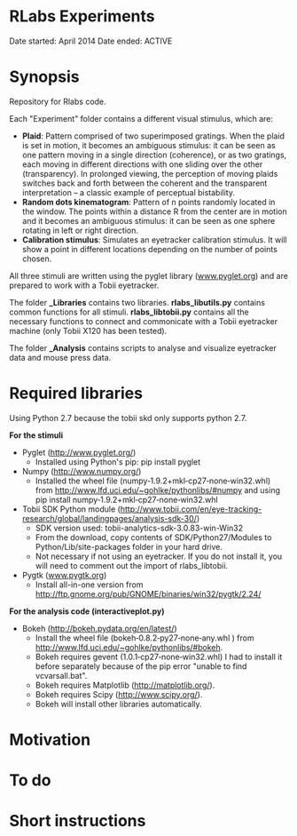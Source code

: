 ﻿# RLabs Experiments 
Date started: April 2014
Date ended: ACTIVE

# Synopsis

Repository for Rlabs code.

Each "Experiment" folder contains a different visual stimulus, which are:
- **Plaid**: Pattern comprised of two superimposed gratings. When the plaid is set in motion, it becomes an ambiguous stimulus: it can be seen as one pattern moving in a single direction (coherence), or as two gratings, each moving in different directions with one sliding over the other (transparency). In prolonged viewing, the perception of moving plaids switches back and forth between the coherent and the transparent interpretation – a classic example of perceptual bistability.
- **Random dots kinematogram**: Pattern of n points randomly located in the window. The points within a distance R from the center are in motion and it becomes an ambiguous stimulus: it can be seen as one sphere rotating in left or right direction.
- **Calibration stimulus**: Simulates an eyetracker calibration stimulus. It will show a point in different locations depending on the number of points chosen.

All three stimuli are written using the pyglet library (www.pyglet.org) and are prepared to work with a Tobii eyetracker.

The folder **_Libraries** contains two libraries. **rlabs_libutils.py** contains common functions for all stimuli. **rlabs_libtobii.py** contains all the necessary functions to connect and commonicate with a Tobii eyetracker machine  (only Tobii X120 has been tested).

The folder **_Analysis** contains scripts to analyse and visualize eyetracker data and mouse press data.

# Required libraries
Using Python 2.7 because the tobii skd only supports python 2.7.


**For the stimuli** 
- Pyglet (http://www.pyglet.org/)
	- Installed using Python's pip: pip install pyglet
- Numpy (http://www.numpy.org/)
	- Installed the wheel file (numpy‑1.9.2+mkl‑cp27‑none‑win32.whl) from http://www.lfd.uci.edu/~gohlke/pythonlibs/#numpy and using pip install numpy‑1.9.2+mkl‑cp27‑none‑win32.whl
- Tobii SDK Python module (http://www.tobii.com/en/eye-tracking-research/global/landingpages/analysis-sdk-30/)
	- SDK version used: tobii-analytics-sdk-3.0.83-win-Win32
	- From the download, copy contents of SDK/Python27/Modules to Python/Lib/site-packages folder in your hard drive.
	- Not necessary if not using an eyetracker. If you do not install it, you will need to comment out the import of rlabs_libtobii.
- Pygtk (www.pygtk.org)
	- Install all-in-one version from http://ftp.gnome.org/pub/GNOME/binaries/win32/pygtk/2.24/

**For the analysis code (interactiveplot.py)**
- Bokeh (http://bokeh.pydata.org/en/latest/)
	- Install the wheel file (bokeh‑0.8.2‑py27‑none‑any.whl
) from http://www.lfd.uci.edu/~gohlke/pythonlibs/#bokeh. 
	- Bokeh requires gevent (1.0.1‑cp27‑none‑win32.whl) I had to install it before separately because of the pip error "unable to find vcvarsall.bat".
	- Bokeh requires Matplotlib (http://matplotlib.org/).
	- Bokeh requires Scipy (http://www.scipy.org/).
	- Bokeh will install other libraries automatically.

# Motivation
# To do
# Short instructions
